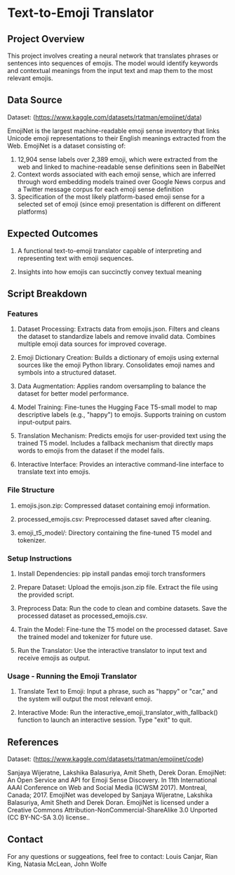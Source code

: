 # Text-to-Emoji Translator

## Project Overview
This project involves creating a neural network that translates phrases or sentences into sequences of emojis. The model would identify keywords and contextual meanings from the input text and map them to the most relevant emojis.

## Data Source
Dataset: (https://www.kaggle.com/datasets/rtatman/emojinet/data)

EmojiNet is the largest machine-readable emoji sense inventory that links Unicode emoji representations to their English meanings extracted from the Web. EmojiNet is a dataset consisting of:

1. 12,904 sense labels over 2,389 emoji, which were extracted from the web and linked to machine-readable sense definitions seen in BabelNet
2. Context words associated with each emoji sense, which are inferred through word embedding models trained over Google News corpus and a Twitter message corpus for each emoji sense definition
3. Specification of the most likely platform-based emoji sense for a selected set of emoji (since emoji presentation is different on different platforms)

## Expected Outcomes

1. A functional text-to-emoji translator capable of interpreting and representing text with emoji sequences.
   
2. Insights into how emojis can succinctly convey textual meaning

## Script Breakdown

### Features
1. Dataset Processing: Extracts data from emojis.json. Filters and cleans the dataset to standardize labels and remove invalid data. Combines multiple emoji data sources for improved coverage.

3. Emoji Dictionary Creation: Builds a dictionary of emojis using external sources like the emoji Python library. Consolidates emoji names and symbols into a structured dataset.

3. Data Augmentation: Applies random oversampling to balance the dataset for better model performance.

4. Model Training: Fine-tunes the Hugging Face T5-small model to map descriptive labels (e.g., "happy") to emojis. Supports training on custom input-output pairs.

5. Translation Mechanism: Predicts emojis for user-provided text using the trained T5 model. Includes a fallback mechanism that directly maps words to emojis from the dataset if the model fails.

6. Interactive Interface: Provides an interactive command-line interface to translate text into emojis.

### File Structure

1. emojis.json.zip: Compressed dataset containing emoji information.

2. processed_emojis.csv: Preprocessed dataset saved after cleaning.

3. emoji_t5_model/: Directory containing the fine-tuned T5 model and tokenizer.

### Setup Instructions

1. Install Dependencies: pip install pandas emoji torch transformers

2. Prepare Dataset: Upload the emojis.json.zip file. Extract the file using the provided script.

3. Preprocess Data: Run the code to clean and combine datasets. Save the processed dataset as processed_emojis.csv.

4. Train the Model: Fine-tune the T5 model on the processed dataset. Save the trained model and tokenizer for future use.

5. Run the Translator: Use the interactive translator to input text and receive emojis as output.

### Usage - Running the Emoji Translator

1. Translate Text to Emoji: Input a phrase, such as "happy" or "car," and the system will output the most relevant emoji.

2. Interactive Mode: Run the interactive_emoji_translator_with_fallback() function to launch an interactive session. Type "exit" to quit.

## References
Dataset: (https://www.kaggle.com/datasets/rtatman/emojinet/code)

Sanjaya Wijeratne, Lakshika Balasuriya, Amit Sheth, Derek Doran. EmojiNet: An Open Service and API for Emoji Sense Discovery. In 11th International AAAI Conference on Web and Social Media (ICWSM 2017). Montreal, Canada; 2017.
EmojiNet was developed by Sanjaya Wijeratne, Lakshika Balasuriya, Amit Sheth and Derek Doran. EmojiNet is licensed under a Creative Commons Attribution-NonCommercial-ShareAlike 3.0 Unported (CC BY-NC-SA 3.0) license.. 

## Contact

For any questions or suggeations, feel free to contact:
Louis Canjar, Rian King, Natasia McLean, John Wolfe
